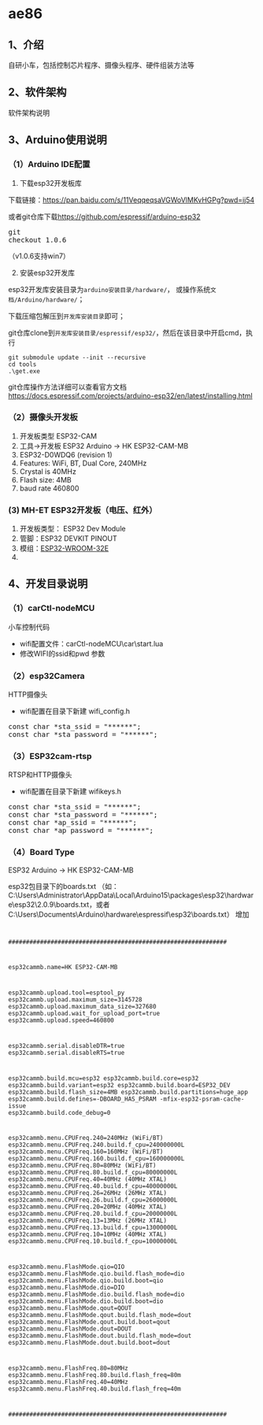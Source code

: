 # ae86

## 1、介绍
自研小车，包括控制芯片程序、摄像头程序、硬件组装方法等

## 2、软件架构
软件架构说明


## 3、Arduino使用说明

### （1）Arduino IDE配置
1. 下载esp32开发板库

下载链接：<link>https://pan.baidu.com/s/11VeqqeqsaVGWoVlMKvHGPg?pwd=ij54</link>

或者git仓库下载<link>https://github.com/espressif/arduino-esp32</link><pre>git checkout 1.0.6</pre>（v1.0.6支持win7）

2. 安装esp32开发库

esp32开发库安装目录为`arduino安装目录/hardware/`，
或操作系统`文档/Arduino/hardware/`；

下载压缩包解压到`开发库安装目录`即可；

git仓库clone到`开发库安装目录/espressif/esp32/`，然后在该目录中开启cmd，执行
```
git submodule update --init --recursive
cd tools
.\get.exe
```
git仓库操作方法详细可以查看官方文档<link>https://docs.espressif.com/projects/arduino-esp32/en/latest/installing.html</link>

### （2）摄像头开发板
1.  开发板类型 ESP32-CAM
2.  工具->开发板 ESP32 Arduino -> HK ESP32-CAM-MB
3.  ESP32-D0WDQ6 (revision 1)
4.  Features: WiFi, BT, Dual Core, 240MHz
5.  Crystal is 40MHz
7.  Flash size: 4MB
8.  baud rate 460800

### (3) MH-ET ESP32开发板（电压、红外）
1. 开发板类型： ESP32 Dev Module
2. 管脚：ESP32 DEVKIT PINOUT
3. 模组：[ESP32-WROOM-32E](https://www.espressif.com.cn/sites/default/files/documentation/esp32-wroom-32e_esp32-wroom-32ue_datasheet_cn.pdf")
4. 


## 4、开发目录说明

### （1）carCtl-nodeMCU
小车控制代码
* wifi配置文件：carCtl-nodeMCU\car\start.lua
* 修改WIFI的ssid和pwd 参数

### （2）esp32Camera
HTTP摄像头
* wifi配置在目录下新建 wifi_config.h
<pre>
const char *sta_ssid = "******";
const char *sta_password = "******";
</pre>

### （3）ESP32cam-rtsp
RTSP和HTTP摄像头
* wifi配置在目录下新建 wifikeys.h
<pre>
const char *sta_ssid = "******";
const char *sta_password = "******";
const char *ap_ssid = "******";
const char *ap_password = "******";
</pre>

### （4）Board Type

ESP32 Arduino -> HK ESP32-CAM-MB

esp32包目录下的boards.txt 
（如：C:\Users\Administrator\AppData\Local\Arduino15\packages\esp32\hardware\esp32\2.0.9\boards.txt，或者 C:\Users\Documents\Arduino\hardware\espressif\esp32\boards.txt）
增加
<code>

##############################################################

esp32cammb.name=HK ESP32-CAM-MB

esp32cammb.upload.tool=esptool_py
esp32cammb.upload.maximum_size=3145728
esp32cammb.upload.maximum_data_size=327680
esp32cammb.upload.wait_for_upload_port=true
esp32cammb.upload.speed=460800

esp32cammb.serial.disableDTR=true
esp32cammb.serial.disableRTS=true

esp32cammb.build.mcu=esp32
esp32cammb.build.core=esp32
esp32cammb.build.variant=esp32
esp32cammb.build.board=ESP32_DEV
esp32cammb.build.flash_size=4MB
esp32cammb.build.partitions=huge_app
esp32cammb.build.defines=-DBOARD_HAS_PSRAM -mfix-esp32-psram-cache-issue
esp32cammb.build.code_debug=0

esp32cammb.menu.CPUFreq.240=240MHz (WiFi/BT)
esp32cammb.menu.CPUFreq.240.build.f_cpu=240000000L
esp32cammb.menu.CPUFreq.160=160MHz (WiFi/BT)
esp32cammb.menu.CPUFreq.160.build.f_cpu=160000000L
esp32cammb.menu.CPUFreq.80=80MHz (WiFi/BT)
esp32cammb.menu.CPUFreq.80.build.f_cpu=80000000L
esp32cammb.menu.CPUFreq.40=40MHz (40MHz XTAL)
esp32cammb.menu.CPUFreq.40.build.f_cpu=40000000L
esp32cammb.menu.CPUFreq.26=26MHz (26MHz XTAL)
esp32cammb.menu.CPUFreq.26.build.f_cpu=26000000L
esp32cammb.menu.CPUFreq.20=20MHz (40MHz XTAL)
esp32cammb.menu.CPUFreq.20.build.f_cpu=20000000L
esp32cammb.menu.CPUFreq.13=13MHz (26MHz XTAL)
esp32cammb.menu.CPUFreq.13.build.f_cpu=13000000L
esp32cammb.menu.CPUFreq.10=10MHz (40MHz XTAL)
esp32cammb.menu.CPUFreq.10.build.f_cpu=10000000L

esp32cammb.menu.FlashMode.qio=QIO
esp32cammb.menu.FlashMode.qio.build.flash_mode=dio
esp32cammb.menu.FlashMode.qio.build.boot=qio
esp32cammb.menu.FlashMode.dio=DIO
esp32cammb.menu.FlashMode.dio.build.flash_mode=dio
esp32cammb.menu.FlashMode.dio.build.boot=dio
esp32cammb.menu.FlashMode.qout=QOUT
esp32cammb.menu.FlashMode.qout.build.flash_mode=dout
esp32cammb.menu.FlashMode.qout.build.boot=qout
esp32cammb.menu.FlashMode.dout=DOUT
esp32cammb.menu.FlashMode.dout.build.flash_mode=dout
esp32cammb.menu.FlashMode.dout.build.boot=dout

esp32cammb.menu.FlashFreq.80=80MHz
esp32cammb.menu.FlashFreq.80.build.flash_freq=80m
esp32cammb.menu.FlashFreq.40=40MHz
esp32cammb.menu.FlashFreq.40.build.flash_freq=40m

##############################################################

</code>
